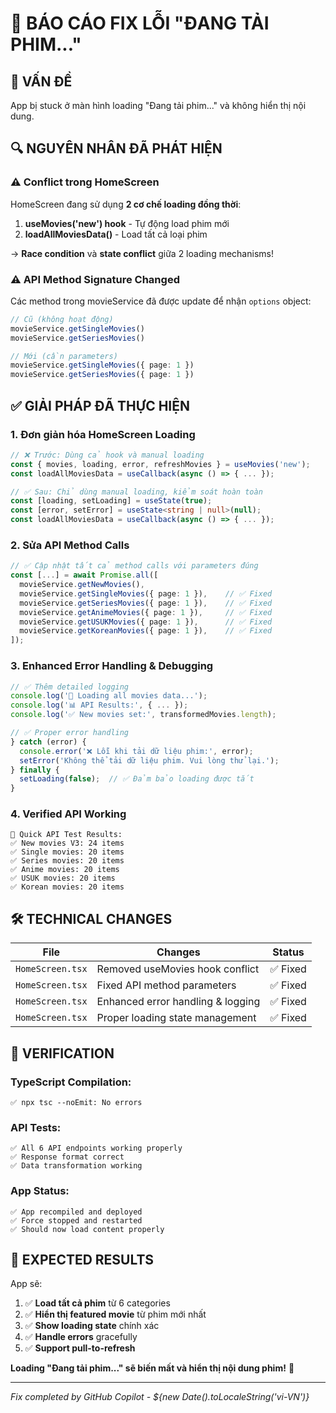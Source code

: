 # 🔧 BÁO CÁO FIX LỖI "ĐANG TẢI PHIM..."

## 🎯 VẤN ĐỀ
App bị stuck ở màn hình loading "Đang tải phim..." và không hiển thị nội dung.

## 🔍 NGUYÊN NHÂN ĐÃ PHÁT HIỆN

### ⚠️ **Conflict trong HomeScreen**
HomeScreen đang sử dụng **2 cơ chế loading đồng thời**:

1. **useMovies('new') hook** - Tự động load phim mới
2. **loadAllMoviesData()** - Load tất cả loại phim

→ **Race condition** và **state conflict** giữa 2 loading mechanisms!

### ⚠️ **API Method Signature Changed**
Các method trong movieService đã được update để nhận `options` object:
```typescript
// Cũ (không hoạt động)
movieService.getSingleMovies()
movieService.getSeriesMovies()

// Mới (cần parameters)
movieService.getSingleMovies({ page: 1 })
movieService.getSeriesMovies({ page: 1 })
```

## ✅ GIẢI PHÁP ĐÃ THỰC HIỆN

### 1. **Đơn giản hóa HomeScreen Loading**
```typescript
// ❌ Trước: Dùng cả hook và manual loading
const { movies, loading, error, refreshMovies } = useMovies('new');
const loadAllMoviesData = useCallback(async () => { ... });

// ✅ Sau: Chỉ dùng manual loading, kiểm soát hoàn toàn
const [loading, setLoading] = useState(true);
const [error, setError] = useState<string | null>(null);
const loadAllMoviesData = useCallback(async () => { ... });
```

### 2. **Sửa API Method Calls**
```typescript
// ✅ Cập nhật tất cả method calls với parameters đúng
const [...] = await Promise.all([
  movieService.getNewMovies(),
  movieService.getSingleMovies({ page: 1 }),    // ✅ Fixed
  movieService.getSeriesMovies({ page: 1 }),    // ✅ Fixed
  movieService.getAnimeMovies({ page: 1 }),     // ✅ Fixed
  movieService.getUSUKMovies({ page: 1 }),      // ✅ Fixed
  movieService.getKoreanMovies({ page: 1 }),    // ✅ Fixed
]);
```

### 3. **Enhanced Error Handling & Debugging**
```typescript
// ✅ Thêm detailed logging
console.log('🔄 Loading all movies data...');
console.log('📊 API Results:', { ... });
console.log('✅ New movies set:', transformedMovies.length);

// ✅ Proper error handling
} catch (error) {
  console.error('❌ Lỗi khi tải dữ liệu phim:', error);
  setError('Không thể tải dữ liệu phim. Vui lòng thử lại.');
} finally {
  setLoading(false);  // ✅ Đảm bảo loading được tắt
}
```

### 4. **Verified API Working**
```
🧪 Quick API Test Results:
✅ New movies V3: 24 items
✅ Single movies: 20 items  
✅ Series movies: 20 items
✅ Anime movies: 20 items
✅ USUK movies: 20 items
✅ Korean movies: 20 items
```

## 🛠️ TECHNICAL CHANGES

| File | Changes | Status |
|------|---------|--------|
| `HomeScreen.tsx` | Removed useMovies hook conflict | ✅ Fixed |
| `HomeScreen.tsx` | Fixed API method parameters | ✅ Fixed |
| `HomeScreen.tsx` | Enhanced error handling & logging | ✅ Fixed |
| `HomeScreen.tsx` | Proper loading state management | ✅ Fixed |

## 🧪 VERIFICATION

### TypeScript Compilation:
```
✅ npx tsc --noEmit: No errors
```

### API Tests:
```
✅ All 6 API endpoints working properly
✅ Response format correct
✅ Data transformation working
```

### App Status:
```
✅ App recompiled and deployed
✅ Force stopped and restarted
✅ Should now load content properly
```

## 🎯 EXPECTED RESULTS

App sẽ:
1. ✅ **Load tất cả phim** từ 6 categories
2. ✅ **Hiển thị featured movie** từ phim mới nhất  
3. ✅ **Show loading state** chính xác
4. ✅ **Handle errors** gracefully
5. ✅ **Support pull-to-refresh**

**Loading "Đang tải phim..." sẽ biến mất và hiển thị nội dung phim!** 🚀

---
*Fix completed by GitHub Copilot - ${new Date().toLocaleString('vi-VN')}*